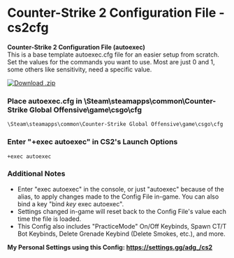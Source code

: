 # Counter-Strike 2 Configuration File - cs2cfg

**Counter-Strike 2 Configuration File (autoexec)**<br/>
This is a base template autoexec.cfg file for an easier setup from scratch.<br/>
Set the values for the commands you want to use. Most are just 0 and 1, some others like sensitivity, need a specific value.<br/>

[![Download .zip](https://img.shields.io/badge/Download-.zip-blue)](https://github.com/ADG248/cs2cfg/archive/refs/heads/main.zip)

### Place autoexec.cfg in \Steam\steamapps\common\Counter-Strike Global Offensive\game\csgo\cfg
```
\Steam\steamapps\common\Counter-Strike Global Offensive\game\csgo\cfg
```
### Enter "+exec autoexec" in CS2's Launch Options
```
+exec autoexec
```

### Additional Notes
- Enter "exec autoexec" in the console, or just "autoexec" because of the alias, to apply changes made to the Config File in-game. You can also bind a key "bind *key* exec autoexec".<br/>
- Settings changed in-game will reset back to the Config File's value each time the file is loaded.<br/>
- This Config also includes "PracticeMode" On/Off Keybinds, Spawn CT/T Bot Keybinds, Delete Grenade Keybind (Delete Smokes, etc.), and more.<br/>

**My Personal Settings using this Config: https://settings.gg/adg_/cs2**
